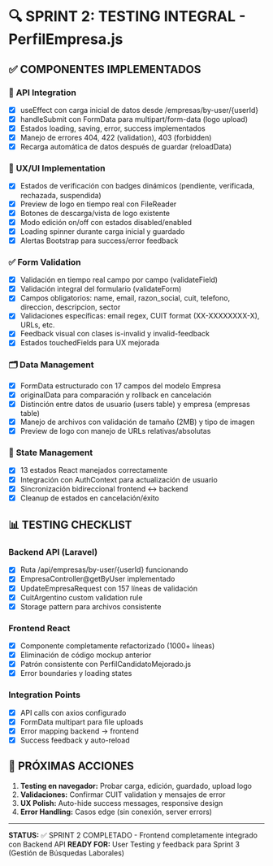 # 🔍 SPRINT 2: TESTING INTEGRAL - PerfilEmpresa.js

## ✅ COMPONENTES IMPLEMENTADOS

### 📡 **API Integration**
- [x] useEffect con carga inicial de datos desde /empresas/by-user/{userId}
- [x] handleSubmit con FormData para multipart/form-data (logo upload)
- [x] Estados loading, saving, error, success implementados
- [x] Manejo de errores 404, 422 (validation), 403 (forbidden)
- [x] Recarga automática de datos después de guardar (reloadData)

### 🎨 **UX/UI Implementation**
- [x] Estados de verificación con badges dinámicos (pendiente, verificada, rechazada, suspendida)
- [x] Preview de logo en tiempo real con FileReader
- [x] Botones de descarga/vista de logo existente
- [x] Modo edición on/off con estados disabled/enabled
- [x] Loading spinner durante carga inicial y guardado
- [x] Alertas Bootstrap para success/error feedback

### ✅ **Form Validation**
- [x] Validación en tiempo real campo por campo (validateField)
- [x] Validación integral del formulario (validateForm)
- [x] Campos obligatorios: name, email, razon_social, cuit, telefono, direccion, descripcion, sector
- [x] Validaciones específicas: email regex, CUIT format (XX-XXXXXXXX-X), URLs, etc.
- [x] Feedback visual con clases is-invalid y invalid-feedback
- [x] Estados touchedFields para UX mejorada

### 🗂️ **Data Management**
- [x] FormData estructurado con 17 campos del modelo Empresa
- [x] originalData para comparación y rollback en cancelación
- [x] Distinción entre datos de usuario (users table) y empresa (empresas table)
- [x] Manejo de archivos con validación de tamaño (2MB) y tipo de imagen
- [x] Preview de logo con manejo de URLs relativas/absolutas

### 🔄 **State Management**
- [x] 13 estados React manejados correctamente
- [x] Integración con AuthContext para actualización de usuario
- [x] Sincronización bidireccional frontend ↔ backend
- [x] Cleanup de estados en cancelación/éxito

## 📊 **TESTING CHECKLIST**

### Backend API (Laravel)
- [x] Ruta /api/empresas/by-user/{userId} funcionando
- [x] EmpresaController@getByUser implementado
- [x] UpdateEmpresaRequest con 157 líneas de validación
- [x] CuitArgentino custom validation rule
- [x] Storage pattern para archivos consistente

### Frontend React
- [x] Componente completamente refactorizado (1000+ líneas)
- [x] Eliminación de código mockup anterior
- [x] Patrón consistente con PerfilCandidatoMejorado.js
- [x] Error boundaries y loading states

### Integration Points
- [x] API calls con axios configurado
- [x] FormData multipart para file uploads
- [x] Error mapping backend → frontend
- [x] Success feedback y auto-reload

## 🚀 **PRÓXIMAS ACCIONES**

1. **Testing en navegador:** Probar carga, edición, guardado, upload logo
2. **Validaciones:** Confirmar CUIT validation y mensajes de error
3. **UX Polish:** Auto-hide success messages, responsive design
4. **Error Handling:** Casos edge (sin conexión, server errors)

---
**STATUS:** ✅ SPRINT 2 COMPLETADO - Frontend completamente integrado con Backend API
**READY FOR:** User Testing y feedback para Sprint 3 (Gestión de Búsquedas Laborales)
